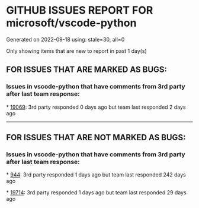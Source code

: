 
# GITHUB ISSUES REPORT FOR microsoft/vscode-python


Generated on 2022-09-18 using: stale=30, all=0


Only showing items that are new to report in past 1 day(s)


## FOR ISSUES THAT ARE MARKED AS BUGS:


### Issues in vscode-python that have comments from 3rd party after last team response:


\* [19069](https://github.com/microsoft/vscode-python/issues/19069 "Pytest fails to use the correct conda environment path for testing"): 3rd party responded 0 days ago but team last responded 2 days ago

---

## FOR ISSUES THAT ARE NOT MARKED AS BUGS:


### Issues in vscode-python that have comments from 3rd party after last team response:


\* [944](https://github.com/microsoft/vscode-python/issues/944 "Use environment variables defined in `.env` file when running code in a terminal"): 3rd party responded 1 days ago but team last responded 242 days ago

\* [19714](https://github.com/microsoft/vscode-python/issues/19714 "Remove prompt for debugger survey "): 3rd party responded 1 days ago but team last responded 29 days ago
